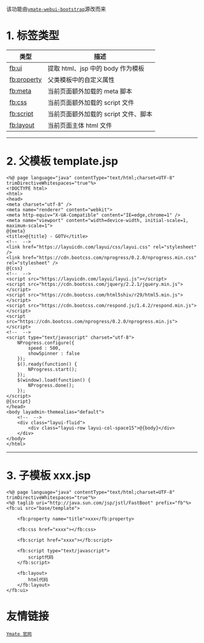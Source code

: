 该功能由[`ymate-webui-bootstrap`](https://github.com/suninformation/ymate-webui)源改而来

# 1. 标签类型

| 类型          | 描述                                 |
| ------------- | ------------------------------------ |
| <fb:ui>       | 提取 html、jsp 中的 body 作为模板    |
| <fb:property> | 父类模板中的自定义属性               |
| <fb:meta>     | 当前页面额外加载的 meta 脚本         |
| <fb:css>      | 当前页面额外加载的 script 文件       |
| <fb:script>   | 当前页面额外加载的 script 文件、脚本 |
| <fb:layout>   | 当前页面主体 html 文件               |

---

# 2. 父模板 template.jsp

```
<%@ page language="java" contentType="text/html;charset=UTF-8" trimDirectiveWhitespaces="true"%>
<!DOCTYPE html>
<html>
<head>
<meta charset="utf-8" />
<meta name="renderer" content="webkit">
<meta http-equiv="X-UA-Compatible" content="IE=edge,chrome=1" />
<meta name="viewport" content="width=device-width, initial-scale=1, maximum-scale=1">
@{meta}
<title>@{title} - GOTV</title>
<!--  -->
<link href="https://layuicdn.com/layui/css/layui.css" rel="stylesheet" />
<link href="https://cdn.bootcss.com/nprogress/0.2.0/nprogress.min.css" rel="stylesheet" />
@{css}
<!--  -->
<script src="https://layuicdn.com/layui/layui.js"></script>
<script src="https://cdn.bootcss.com/jquery/2.2.1/jquery.min.js"></script>
<script src="https://cdn.bootcss.com/html5shiv/r29/html5.min.js"></script>
<script src="https://cdn.bootcss.com/respond.js/1.4.2/respond.min.js"></script>
<script src="https://cdn.bootcss.com/nprogress/0.2.0/nprogress.min.js"></script>
<!--  -->
<script type="text/javascript" charset="utf-8">
	NProgress.configure({
		speed : 500,
		showSpinner : false
	});
	$().ready(function() {
		NProgress.start();
	});
	$(window).load(function() {
		NProgress.done();
	});
</script>
@{script}
</head>
<body layadmin-themealias="default">
	<!--  -->
	<div class="layui-fluid">
		<div class="layui-row layui-col-space15">@{body}</div>
	</div>
</body>
</html>
```

---

# 3. 子模板 xxx.jsp

```
<%@ page language="java" contentType="text/html;charset=UTF-8" trimDirectiveWhitespaces="true"%>
<%@ taglib uri="http://java.sun.com/jsp/jstl/FastBoot" prefix="fb"%>
<fb:ui src="base/template">

	<fb:property name="title">xxx</fb:property>

	<fb:css href="xxxx"></fb:css>

	<fb:script href="xxxx"></fb:script>

	<fb:script type="text/javascript">
		script代码
	</fb:script>

	<fb:layout>
		html代码
	</fb:layout>
</fb:ui>
```

# 友情链接

[`Ymate 官网`](https://ymate.net/)
